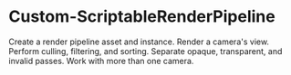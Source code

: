 # Custom-ScriptableRenderPipeline
Create a render pipeline asset and instance. 
Render a camera's view. 
Perform culling, filtering, and sorting. 
Separate opaque, transparent, and invalid passes. 
Work with more than one camera.
